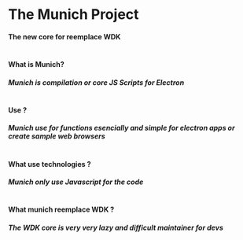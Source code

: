 #  The Munich Project
#### The new core for reemplace WDK 
#
#### What is Munich?
##### Munich is compilation or core  JS Scripts for Electron 
#
#### Use ?
##### Munich  use for functions esencially and simple for electron apps or create sample web browsers
#
#### What use technologies ?
##### Munich only use Javascript for the code
#
#### What munich reemplace WDK ?
##### The WDK core is  very very lazy and difficult maintainer for devs 
